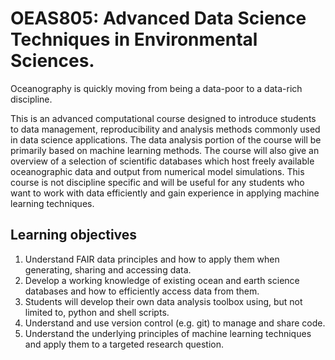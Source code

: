 # OEAS805: Advanced Data Science Techniques in Environmental Sciences.

Oceanography is quickly moving from being a data-poor to a data-rich discipline. 

This is an advanced computational course designed to introduce students to data management, reproducibility and analysis methods commonly used in data science applications. The data analysis portion of the course will be primarily based on machine learning methods. The course will also give an overview of a selection of scientific databases which host freely available oceanographic data and output from numerical model simulations. This course is not discipline specific and will be useful for any students who want to work with data efficiently and gain experience in applying machine learning techniques.

## Learning objectives
1. Understand FAIR data principles and how to apply them when generating, sharing and accessing data.
2. Develop a working knowledge of existing ocean and earth science databases and how to efficiently access data from them.
3. Students will develop their own data analysis toolbox using, but not limited to, python and shell scripts.  
4. Understand and use version control (e.g. git) to manage and share code.
5. Understand the underlying principles of machine learning techniques and apply them to a targeted research question.
